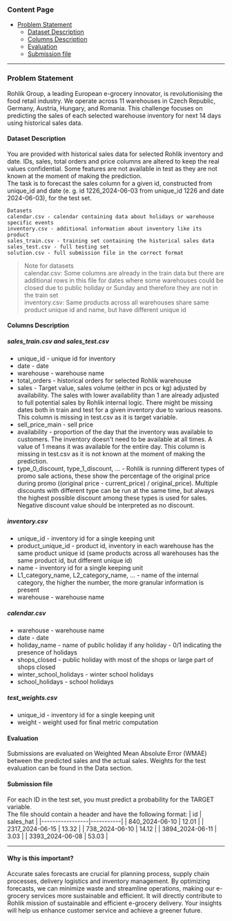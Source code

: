 ### Content Page
 - [Problem Statement](#problem-statement) 
   - [Dataset Description](#dataset-description)
   - [Columns Description](#columns-description)
   - [Evaluation](#evaluation)
   - [Submission file](#submission-file) 

***
### Problem Statement
Rohlik Group, a leading European e-grocery innovator, is revolutionising the food retail industry. We operate across 11 warehouses in Czech Republic, Germany, Austria, Hungary, and Romania. 
This challenge focuses on predicting the sales of each selected warehouse inventory for next 14 days using historical sales data.

#### Dataset Description
You are provided with historical sales data for selected Rohlik inventory and date. IDs, sales, total orders and price columns are altered to keep the real values confidential. Some features are not available in test as they are not known at the moment of making the prediction. <br>
The task is to forecast the sales column for a given id, constructed from unique_id and date (e. g. id 1226_2024-06-03 from unique_id 1226 and date 2024-06-03), for the test set.

    Datasets
    calendar.csv - calendar containing data about holidays or warehouse specific events
    inventory.csv - additional information about inventory like its product 
    sales_train.csv - training set containing the historical sales data
    sales_test.csv - full testing set
    solution.csv - full submission file in the correct format
    
> Note for datasets <br>
calendar.csv: Some columns are already in the train data but there are additional rows in this file for dates where some warehouses could be closed due to public holiday or Sunday and therefore they are not in the train set <br>
inventory.csv: Same products across all warehouses share same product unique id and name, but have different unique id

#### Columns Description
##### sales_train.csv and sales_test.csv
* unique_id - unique id for inventory
* date - date
* warehouse - warehouse name
* total_orders - historical orders for selected Rohlik warehouse
* sales - Target value, sales volume (either in pcs or kg) adjusted by availability. The sales with lower availability than 1 are already adjusted to full potential sales by Rohlik internal logic. There might be missing dates both in train and test for a given inventory due to various reasons. This column is missing in test.csv as it is target variable.
* sell_price_main - sell price
* availability - proportion of the day that the inventory was available to customers. The inventory doesn't need to be available at all times. A value of 1 means it was available for the entire day. This column is missing in test.csv as it is not known at the moment of making the prediction.
* type_0_discount, type_1_discount, … - Rohlik is running different types of promo sale actions, these show the percentage of the original price during promo ((original price - current_price) / original_price). Multiple discounts with different type can be run at the same time, but always the highest possible discount among these types is used for sales. Negative discount value should be interpreted as no discount.

##### inventory.csv
* unique_id - inventory id for a single keeping unit
* product_unique_id - product id, inventory in each warehouse has the same product unique id (same products across all warehouses has the same product id, but different unique id)
* name - inventory id for a single keeping unit
* L1_category_name, L2_category_name, … - name of the internal category, the higher the number, the more granular information is present
* warehouse - warehouse name

##### calendar.csv
* warehouse - warehouse name
* date - date
* holiday_name - name of public holiday if any holiday - 0/1 indicating the presence of holidays
* shops_closed - public holiday with most of the shops or large part of shops closed
* winter_school_holidays - winter school holidays
* school_holidays - school holidays

##### test_weights.csv
* unique_id - inventory id for a single keeping unit
* weight - weight used for final metric computation

#### Evaluation
Submissions are evaluated on Weighted Mean Absolute Error (WMAE) between the predicted sales and the actual sales. Weights for the test evaluation can be found in the Data section.

#### Submission file
For each ID in the test set, you must predict a probability for the TARGET variable. <br> 
The file should contain a header and have the following format:
| id              | sales_hat |
|-----------------|-----------|
| 840_2024-06-10  | 12.01     |
| 2317_2024-06-15 | 13.32     |
| 738_2024-06-10  | 14.12     |
| 3894_2024-06-11 | 3.03      |
| 3393_2024-06-08 | 53.03     |

***
#### Why is this important?
Accurate sales forecasts are crucial for planning process, supply chain processes, delivery logistics and inventory management. By optimizing forecasts, we can minimize waste and streamline operations, making our e-grocery services more sustainable and efficient. It will directly contribute to Rohlik mission of sustainable and efficient e-grocery delivery. Your insights will help us enhance customer service and achieve a greener future.


